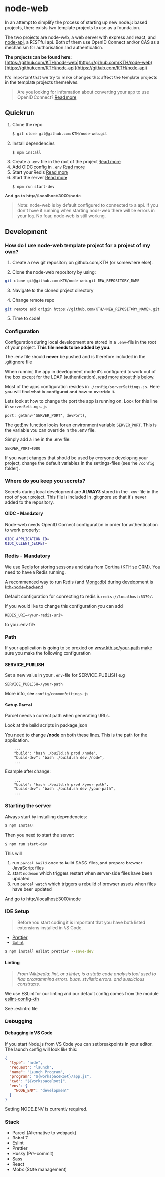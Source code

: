 # node-web

In an attempt to simplify the process of starting up new node.js based projects, there exists two template projects to use as a foundation.

The two projects are [node-web](https://github.com/KTH/node-web), a web server with express and react, and [node-api](https://github.com/KTH/node-api), a RESTful api. Both of them use OpenID Connect and/or CAS as a mechanism for authorisation and authentication.

**The projects can be found here:**  
[https://github.com/KTH/node-web](https://github.com/KTH/node-web)  
[https://github.com/KTH/node-api](https://github.com/KTH/node-api)

It's important that we try to make changes that affect the template projects in the template projects themselves.

> Are you looking for information about converting your app to use OpenID Connect? [Read more](./OICD_Migration.md)

## Quickrun

1.  Clone the repo
    ```bash
    $ git clone git@github.com:KTH/node-web.git
    ```
2.  Install dependencies
    ```bash
    $ npm install
    ```
3.  Create a `.env` file in the root of the project [Read more](#Configuration)
4.  Add OIDC config in `.env` [Read more](#Where-do-you-keep-you-secrets)
5.  Start your Redis [Read more](#Redis---Mandatory)
6.  Start the server [Read more](#Starting-the-server)
    ```bash
    $ npm run start-dev
    ```

And go to http://localhost:3000/node

> Note: node-web is by default configured to connected to a api. If you don't have it running when starting node-web there will be errors in your log. No fear, node-web is still working.

## Development

### How do I use node-web template project for a project of my own?

1. Create a new git repository on github.com/KTH (or somewhere else).

2. Clone the node-web repository by using:

```bash
git clone git@github.com:KTH/node-web.git NEW_REPOSITORY_NAME
```

3. Navigate to the cloned project directory

4. Change remote repo

```bash
git remote add origin https://github.com/KTH/<NEW_REPOSITORY_NAME>.git
```

5. Time to code!

### Configuration

Configuration during local development are stored in a `.env`-file in the root of your project. **This file needs to be added by you.**

The .env file should **never** be pushed and is therefore included in the .gitignore file

When running the app in development mode it's configured to work out of the box except for the LDAP (authentication), [read more about this below](#Where-do-you-keep-you-secrets).

Most of the apps configuration resides in `./config/serverSettings.js`. Here you will find what is configured and how to override it.

Lets look at how to change the port the app is running on. Look for this line in `serverSettings.js`

```
port: getEnv('SERVER_PORT', devPort),
```

The getEnv function looks for an environment variable `SERVER_PORT`. This is the variable you can override in the .env file.

Simply add a line in the .env file:

```
SERVER_PORT=8080
```

If you want changes that should be used by everyone developing your project, change the default variables in the settings-files (see the `/config` folder).

### Where do you keep you secrets?

Secrets during local development are **ALWAYS** stored in the `.env`-file in the root of your project. This file is included in .gitignore so that it's never added to the repository.

#### OIDC - Mandatory

Node-web needs OpenID Connect configuration in order for authentication to work properly:

```bash
OIDC_APPLICATION_ID=
OIDC_CLIENT_SECRET=
```

### Redis - Mandatory

We use [Redis](https://redis.io/) for storing sessions and data from Cortina (KTH.se CRM). You need to have a Redis running.

A recommended way to run Redis (and [Mongodb](https://www.mongodb.com/)) during development is [kth-node-backend](https://gita.sys.kth.se/Infosys/kth-node-backend)

Default configuration for connecting to redis is `redis://localhost:6379/`.

If you would like to change this configuration you can add

`REDIS_URI=<your-redis-uri>`

to you .env file

### Path

If your application is going to be proxied on www.kth.se/your-path make sure you make the following configuration

#### SERVICE_PUBLISH

Set a new value in your `.env`-file for SERVICE_PUBLISH e.g

```
SERVICE_PUBLISH=/your-path
```

More info, see `config/commonSettings.js`

#### Setup Parcel

Parcel needs a correct path when generating URLs.

Look at the build scripts in package.json

You need to change **/node** on both these lines. This is the path for the application.

```
    ...
    "build": "bash ./build.sh prod /node",
    "build-dev": "bash ./build.sh dev /node",
    ...
```

Example after change:

```
    ...
    "build": "bash ./build.sh prod /your-path",
    "build-dev": "bash ./build.sh dev /your-path",
    ...
```

### Starting the server

Always start by installing dependencies:

```bash
$ npm install
```

Then you need to start the server:

```bash
$ npm run start-dev
```

This will

1. run `parcel build` once to build SASS-files, and prepare browser JavaScript files
2. start `nodemon` which triggers restart when server-side files have been updated
3. run `parcel watch` which triggers a rebuild of browser assets when files have been updated

And go to http://localhost:3000/node

### IDE Setup

> Before you start coding it is important that you have both listed extensions installed in VS Code.

- [Prettier](https://www.npmjs.com/package/prettier)
- [Eslint](https://www.npmjs.com/package/eslint)

```bash
$ npm install eslint prettier --save-dev
```

#### Linting

> _From Wikipedia: lint, or a linter, is a static code analysis tool used to flag programming errors, bugs, stylistic errors, and suspicious constructs._

We use ESLint for our linting and our default config comes from the module [eslint-config-kth](https://github.com/KTH/eslint-config-kth)

See .eslintrc file

### Debugging

#### Debugging in VS Code

If you start Node.js from VS Code you can set breakpoints in your editor. The launch config will look like this:

```json
{
  "type": "node",
  "request": "launch",
  "name": "Launch Program",
  "program": "${workspaceRoot}/app.js",
  "cwd": "${workspaceRoot}",
  "env": {
    "NODE_ENV": "development"
  }
}
```

Setting NODE_ENV is currently required.

### Stack

- Parcel (Alternative to webpack)
- Babel 7
- Eslint
- Prettier
- Husky (Pre-commit)
- Sass
- React
- Mobx (State management)
